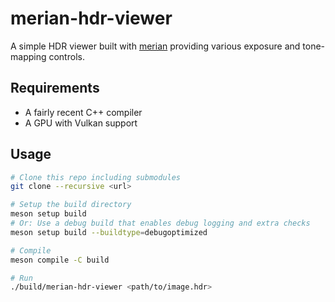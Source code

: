 # merian-hdr-viewer

A simple HDR viewer built with [merian](https://github.com/LDAP/merian) providing various exposure and tone-mapping controls. 

## Requirements

- A fairly recent C++ compiler
- A GPU with Vulkan support

## Usage


```bash
# Clone this repo including submodules
git clone --recursive <url>

# Setup the build directory
meson setup build
# Or: Use a debug build that enables debug logging and extra checks
meson setup build --buildtype=debugoptimized

# Compile
meson compile -C build

# Run
./build/merian-hdr-viewer <path/to/image.hdr>

```

